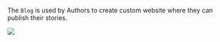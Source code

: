 The `Blog` is used by Authors to create custom website where they can publish their stories.

![](http://www.plantuml.com/plantuml/proxy?cache=no&src=https://raw.githubusercontent.com/wutsi/wutsi-domain/main/doc/capabilities/blog/model.plantuml)
